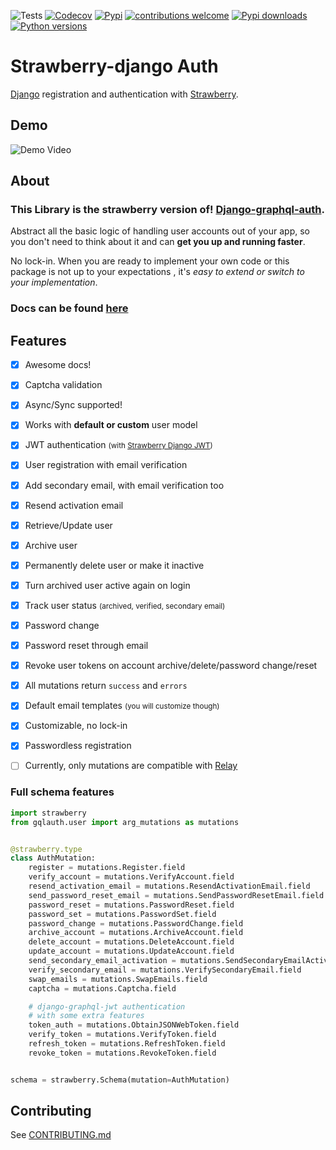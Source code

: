 
![Tests](https://img.shields.io/github/workflow/status/nrbnlulu/strawberry-django-auth/Run%20Tests?label=Tests&style=for-the-badge)
[![Codecov](https://img.shields.io/codecov/c/github/nrbnlulu/strawberry-django-auth?style=for-the-badge)](https://app.codecov.io/gh/nrbnlulu/strawberry-django-auth)
[![Pypi](https://img.shields.io/pypi/v/strawberry-django-auth.svg?style=for-the-badge&logo=appveyor)](https://pypi.org/project/strawberry-django-auth/)
[![contributions welcome](https://img.shields.io/badge/contributions-welcome-brightgreen.svg?style=for-the-badge&logo=appveyor)](https://github.com/nrbnlulu/strawberry-django-auth/blob/master/CONTRIBUTING.md)
[![Pypi downloads](https://img.shields.io/pypi/dm/strawberry-django-auth?style=for-the-badge)](https://pypistats.org/packages/strawberry-django-auth)
[![Python versions](https://img.shields.io/pypi/pyversions/strawberry-django-auth?style=social)](https://pypi.org/project/strawberry-django-auth/)

# Strawberry-django Auth
[Django](https://github.com/django/django) registration and authentication with [Strawberry](https://strawberry.rocks/).

## Demo

![Demo Video](https://github.com/nrbnlulu/strawberry-django-auth/blob/main/demo.gif)

## About
### This Library is the strawberry version of! [Django-graphql-auth](https://github.com/pedrobern/django-graphql-auth/).

Abstract all the basic logic of handling user accounts out of your app,
so you don't need to think about it and can **get you up and running faster**.

No lock-in. When you are ready to implement your own code or this package
is not up to your expectations , it's *easy to extend or switch to
your implementation*.


### Docs can be found [here](https://nrbnlulu.github.io/strawberry-django-auth/)

## Features

* [x] Awesome docs!
* [x] Captcha validation
* [x] Async/Sync supported!
* [x] Works with **default or custom** user model
* [x] JWT authentication <small>(with [Strawberry Django JWT](https://github.com/KundaPanda/strawberry-django-jwt))</small>
* [x] User registration with email verification
* [x] Add secondary email, with email verification too
* [x] Resend activation email
* [x] Retrieve/Update user
* [x] Archive user
* [x] Permanently delete user or make it inactive
* [x] Turn archived user active again on login
* [x] Track user status <small>(archived, verified, secondary email)</small>
* [x] Password change
* [x] Password reset through email
* [x] Revoke user tokens on account archive/delete/password change/reset
* [x] All mutations return `success` and `errors`
* [x] Default email templates <small>(you will customize though)</small>
* [x] Customizable, no lock-in
* [x] Passwordless registration
* [ ] Currently, only mutations are compatible with [Relay](https://github.com/facebook/relay)


### Full schema features

```python
import strawberry
from gqlauth.user import arg_mutations as mutations


@strawberry.type
class AuthMutation:
    register = mutations.Register.field
    verify_account = mutations.VerifyAccount.field
    resend_activation_email = mutations.ResendActivationEmail.field
    send_password_reset_email = mutations.SendPasswordResetEmail.field
    password_reset = mutations.PasswordReset.field
    password_set = mutations.PasswordSet.field
    password_change = mutations.PasswordChange.field
    archive_account = mutations.ArchiveAccount.field
    delete_account = mutations.DeleteAccount.field
    update_account = mutations.UpdateAccount.field
    send_secondary_email_activation = mutations.SendSecondaryEmailActivation.field
    verify_secondary_email = mutations.VerifySecondaryEmail.field
    swap_emails = mutations.SwapEmails.field
    captcha = mutations.Captcha.field

    # django-graphql-jwt authentication
    # with some extra features
    token_auth = mutations.ObtainJSONWebToken.field
    verify_token = mutations.VerifyToken.field
    refresh_token = mutations.RefreshToken.field
    revoke_token = mutations.RevokeToken.field


schema = strawberry.Schema(mutation=AuthMutation)
```

## Contributing

See [CONTRIBUTING.md](https://github.com/nrbnlulu/strawberry-django-auth/blob/master/CONTRIBUTING.md)
